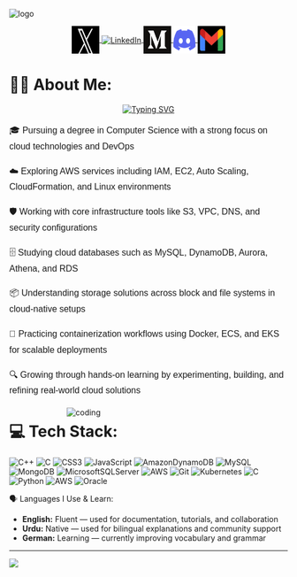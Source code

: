 ![logo](https://media.licdn.com/dms/image/v2/C5616AQG376JraamXZQ/profile-displaybackgroundimage-shrink_200_800/profile-displaybackgroundimage-shrink_200_800/0/1625149958627?e=2147483647&v=beta&t=pooJGjQzYl1QMwNsevOWHoptI_kzYAe4Q4LGAAKvid0)
<p align="center">
  <a href="https://x.com/umairrrahmaddd" target="_blank">
    <img align="center" src="https://raw.githubusercontent.com/umairrahmadd/umairrahmadd/main/X.jpg" alt="X" height="50" width="50" />
  </a>
  <a href="https://www.linkedin.com/in/umair-ahmad-8b86b436a" target="_blank">
    <img align="center" src="https://raw.githubusercontent.com/rahuldkjain/github-profile-readme-generator/master/src/images/icons/Social/linked-in-alt.svg" alt="LinkedIn" height="40" width="30" />
  </a>
  <a href="https://medium.com/@umairiqrar20" target="_blank">
    <img align="center" src="https://raw.githubusercontent.com/umairrahmadd/umairrahmadd/main/medium.png" alt="Medium" height="50" width="50" />
  </a>
  <a href="https://discordapp.com/users/1328400471395794965" target="_blank">
    <img align="center" src="https://github.com/umairrahmadd/umairrahmadd/blob/main/discordd.png?raw=true" alt="Discord" height="50" width="40" />
  </a>
  <a href="mailto:umairrahmadd@gmail.com" target="_blank">
    <img align="center" src="https://github.com/umairrahmadd/umairrahmadd/blob/main/gmaill.png?raw=true" alt="Gmail" height="50" width="50" />
  </a>
</p>

# 🧑‍💻 About Me:
<div align="center">
  <a href="https://git.io/typing-svg">
    <img src="https://readme-typing-svg.herokuapp.com?font=Source+code+pro&pause=1000&color=9C99F7&width=435&lines=Hi!+I+am+Umair+Ahmad;A+Cloud+Enthusiast+%26+DevOps+Explorer;+Engineering+the+Cloud+with+AWS" alt="Typing SVG" />
  </a>
</div>
<div style="font-family: Arial, sans-serif; line-height: 1.8; font-size: 16px;">

  <p>🎓 Pursuing a degree in Computer Science with a strong focus on cloud technologies and DevOps</p>
  <p>☁️ Exploring AWS services including IAM, EC2, Auto Scaling, CloudFormation, and Linux environments</p>
  <p>🛡️ Working with core infrastructure tools like S3, VPC, DNS, and security configurations</p>
  <p>🗄️ Studying cloud databases such as MySQL, DynamoDB, Aurora, Athena, and RDS</p>
  <p>📦 Understanding storage solutions across block and file systems in cloud-native setups</p>
  <p>🐳 Practicing containerization workflows using Docker, ECS, and EKS for scalable deployments</p>
  <p>🔍 Growing through hands-on learning by experimenting, building, and refining real-world cloud solutions</p>
</div>


<img align="right" alt="coding" width="400" src="https://camo.githubusercontent.com/90022a125b3f48a86347377fd23a07de09f4af96ca6d032ab3dd00acbfebe0a9/68747470733a2f2f70726f6772616d696e672d676966732e76657263656c2e6170702f" />



# 💻 Tech Stack:
![C++](https://img.shields.io/badge/c++-%2300599C.svg?style=flat-square&logo=c%2B%2B&logoColor=white) ![C](https://img.shields.io/badge/c-%2300599C.svg?style=flat-square&logo=c&logoColor=white) ![CSS3](https://img.shields.io/badge/css3-%231572B6.svg?style=flat-square&logo=css3&logoColor=white) ![JavaScript](https://img.shields.io/badge/javascript-%23323330.svg?style=flat-square&logo=javascript&logoColor=%23F7DF1E) ![AmazonDynamoDB](https://img.shields.io/badge/Amazon%20DynamoDB-4053D6?style=flat-square&logo=Amazon%20DynamoDB&logoColor=white) ![MySQL](https://img.shields.io/badge/mysql-4479A1.svg?style=flat-square&logo=mysql&logoColor=white) ![MongoDB](https://img.shields.io/badge/MongoDB-%234ea94b.svg?style=flat-square&logo=mongodb&logoColor=white) ![MicrosoftSQLServer](https://img.shields.io/badge/Microsoft%20SQL%20Server-CC2927?style=flat-square&logo=microsoft%20sql%20server&logoColor=white) ![AWS](https://img.shields.io/badge/AWS-%23FF9900.svg?style=flat-square&logo=amazon-aws&logoColor=white) ![Git](https://img.shields.io/badge/git-%23F05033.svg?style=flat-square&logo=git&logoColor=white) ![Kubernetes](https://img.shields.io/badge/kubernetes-%23326ce5.svg?style=flat-square&logo=kubernetes&logoColor=white) ![C](https://img.shields.io/badge/c-%2300599C.svg?style=flat-square&logo=c&logoColor=white) ![Python](https://img.shields.io/badge/python-3670A0?style=flat-square&logo=python&logoColor=ffdd54) ![AWS](https://img.shields.io/badge/AWS-%23FF9900.svg?style=flat-square&logo=amazon-aws&logoColor=white) ![Oracle](https://img.shields.io/badge/Oracle-F80000?style=flat-square&logo=oracle&logoColor=white)

 🗣️ Languages I Use & Learn:

<ul>
  <li><strong> English:</strong> Fluent — used for documentation, tutorials, and collaboration</li>
  <li><strong> Urdu:</strong> Native — used for bilingual explanations and community support</li>
  <li><strong> German:</strong> Learning — currently improving vocabulary and grammar</li>
</ul>


---
[![](https://visitcount.itsvg.in/api?id=umairrahmadd&icon=7&color=4)](https://visitcount.itsvg.in)


